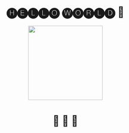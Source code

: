 <h1 align="center">🅗🅔🅛🅛🅞 🅦🅞🅡🅛🅓 👋</h1>
<div id="header" align="center">
  <kbd>
    <kbd>
      <img src="https://cdn.dribbble.com/users/874384/screenshots/3761630/media/cb8dd56811834b18dce7860cdc68ca4e.gif" width="200"/>
    </kbd>
  </kbd>
</div>
<h1 align="center">🍉 🍉 🍉</h1>
